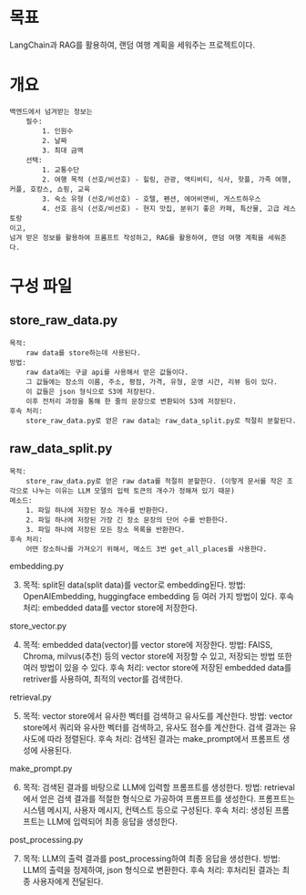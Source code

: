 # 목표

LangChain과 RAG를 활용하여, 랜덤 여행 계획을 세워주는 프로젝트이다.

# 개요

    백엔드에서 넘겨받는 정보는
        필수:
            1. 인원수
            2. 날짜
            3. 최대 금액
        선택:
            1. 교통수단
            2. 여행 목적 (선호/비선호) - 힐링, 관광, 액티비티, 식사, 핫플, 가족 여행, 커플, 호캉스, 쇼핑, 교육
            3. 숙소 유형 (선호/비선호) - 호텔, 펜션, 에어비앤비, 게스트하우스
            4. 선호 음식 (선호/비선호) - 현지 맛집, 분위기 좋은 카페, 특산물, 고급 레스토랑
    이고,
    넘겨 받은 정보를 활용하여 프롬프트 작성하고, RAG를 활용하여, 랜덤 여행 계획을 세워준다.

# 구성 파일

## store_raw_data.py

    목적: 
        raw data를 store하는데 사용된다.
    방법: 
        raw data에는 구글 api를 사용해서 얻은 값들이다.
        그 값들에는 장소의 이름, 주소, 평점, 가격, 유형, 운영 시간, 리뷰 등이 있다.
        이 값들은 json 형식으로 S3에 저장된다.
        이후 전처리 과정을 통해 한 줄의 문장으로 변환되어 S3에 저장된다.
    후속 처리: 
        store_raw_data.py로 얻은 raw data는 raw_data_split.py로 적절히 분할된다.

## raw_data_split.py

    목적: 
        store_raw_data.py로 얻은 raw data를 적절히 분할한다. (이렇게 문서를 작은 조각으로 나누는 이유는 LLM 모델의 입력 토큰의 개수가 정해져 있기 때문)
    메소드: 
        1. 파일 하나에 저장된 장소 개수를 반환한다.
        2. 파일 하나에 저장된 가장 긴 장소 문장의 단어 수를 반환한다.
        3. 파일 하나에 저장된 모든 장소 목록을 반환한다.
    후속 처리: 
        어떤 장소하나를 가져오기 위해서, 메소드 3번 get_all_places를 사용한다.

embedding.py

3.
	목적:
		split된 data(split data)를 vector로 embedding된다.
	방법:
		OpenAIEmbedding, huggingface embedding 등 여러 가지 방법이 있다.
	후속 처리:
		embedded data를 vector store에 저장한다.

store_vector.py

4.
	목적:
		embedded data(vector)를 vector store에 저장한다.
	방법:
		FAISS, Chroma, milvus(추천) 등의 vector store에 저장할 수 있고, 저장되는 방법 또한 여러 방법이 있을 수 있다.
	후속 처리:
		vector store에 저장된 embedded data를 retriver를 사용하여, 최적의 vector를 검색한다.

retrieval.py

5.
    목적:
        vector store에서 유사한 벡터를 검색하고 유사도를 계산한다.
    방법:
        vector store에서 쿼리와 유사한 벡터를 검색하고, 유사도 점수를 계산한다.
        검색 결과는 유사도에 따라 정렬된다.
    후속 처리:
        검색된 결과는 make_prompt에서 프롬프트 생성에 사용된다.

make_prompt.py

6.
    목적:
        검색된 결과를 바탕으로 LLM에 입력할 프롬프트를 생성한다.
    방법:
        retrieval에서 얻은 검색 결과를 적절한 형식으로 가공하여 프롬프트를 생성한다.
        프롬프트는 시스템 메시지, 사용자 메시지, 컨텍스트 등으로 구성된다.
    후속 처리:
        생성된 프롬프트는 LLM에 입력되어 최종 응답을 생성한다.

post_processing.py

7.
    목적:
        LLM의 출력 결과를 post_processing하여 최종 응답을 생성한다.
    방법:
        LLM의 출력을 정제하여, json 형식으로 변환한다.
    후속 처리:
        후처리된 결과는 최종 사용자에게 전달된다.